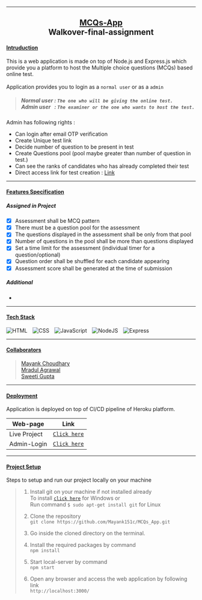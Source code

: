 <hr> 
 
## <div align=center><u>MCQs-App</u><br>Walkover-final-assignment</div>

#### <u>Intruduction</u>
This is a web application is made on top of Node.js and Express.js which provide you a platform to host the Multiple choice questions (MCQs) based online test.<br><br>
 Application provides you to login as a `normal user` or as a `admin`
> ##### Normal user : `The one who will be giving the online test.` <br> Admin user &nbsp;&nbsp;: `The examiner or the one who wants to host the test.` <br>

Admin has following rights :
- Can login after email OTP verification
- Create Unique test link
- Decide number of question to be present in test
- Create Questions pool (pool maybe greater than number of question in test.)
- Can see the ranks of candidates who has already completed their test
- Direct access link for test creation : [Link](https://mcqs-app.herokuapp.com/adminLogin.html)
<hr>

#### <u>Features Specification</u>
##### Assigned in Project
- [x] Assessment shall be MCQ pattern 
- [x] There must be a question pool for the assessment
- [x] The questions displayed in the assessment shall be only from that pool
- [x] Number of questions in the pool shall be more than questions displayed
- [x] Set a time limit for the assessment (individual timer for a question/optional)
- [x] Question order shall be shuffled for each candidate appearing
- [x] Assessment score shall be generated at the time of submission
##### Additional
- 
<hr>

#### <u>Tech Stack</u>

![HTML](https://img.shields.io/badge/HTML5-E34F26?style=for-the-badge&logo=html5&logoColor=white)&emsp;![CSS](https://img.shields.io/badge/CSS3-1572D6?style=for-the-badge&logo=css3&logoColor=white)&emsp;![JavaScript](https://img.shields.io/badge/JavaScript-F7DF1E?style=for-the-badge&logo=javascript&logoColor=black)&emsp;![NodeJS](https://img.shields.io/badge/Node.js-4853D?style=for-the-badge&logo=node.js&logoColor=white)&emsp;![Express](https://img.shields.io/badge/Express.js-404D59?style=for-the-badge)

<hr>

#### <u>Collaborators</u>
>[Mayank Choudhary](https://github.com/Mayank151c) <br>
>[Mradul Agrawal](https://github.com/mradul098)    <br>
>[Sweeti Gupta](https://github.com/Sweeti-Gupta)   <br>
<hr>

#### <u>Deployment</u>
Application is deployed on top of CI/CD pipeline of Heroku platform.

| Web-page | Link | 
|   ----   | ---- |
| Live Project|[`Click here`](https://mcqs-app.herokuapp.com/)| 
| Admin-Login |[`Click here`](https://mcqs-app.herokuapp.com/adminLogin.html) |

<hr>

#### <u>Project Setup</u>
Steps to setup and run our project locally on your machine
>1. Install git on your machine if not installed already <br>
>To install [`click here`](https://git-scm.com/downloads) for Windows or <br>Run command `$ sudo apt-get install git` for Linux
>2. Clone the repository <br>
`git clone https://github.com/Mayank151c/MCQs_App.git`
>
>3. Go inside the cloned directory on the terminal.
>4. Install the required packages by command <br>
`npm install`
>
>5. Start local-server by command <br>
`npm start`
>
>6. Open any browser and access the web application by following link <br>    `http://localhost:3000/`

 
